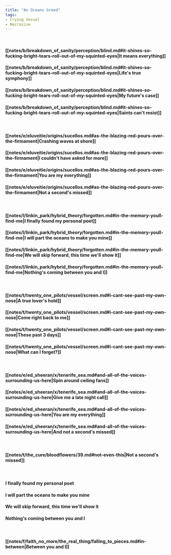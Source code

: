 ```yaml
---
title: "An Oceans Greed"
tags:
- Crying Vessel
- Necrozine
---
```

&nbsp;
#### [[notes/b/breakdown_of_sanity/perception/blind.md#it-shines-so-fucking-bright-tears-roll-out-of-my-squinted-eyes|It means everything]]
#### [[notes/b/breakdown_of_sanity/perception/blind.md#it-shines-so-fucking-bright-tears-roll-out-of-my-squinted-eyes|Life's true symphony]]
#### [[notes/b/breakdown_of_sanity/perception/blind.md#it-shines-so-fucking-bright-tears-roll-out-of-my-squinted-eyes|My future's case]]
#### [[notes/b/breakdown_of_sanity/perception/blind.md#it-shines-so-fucking-bright-tears-roll-out-of-my-squinted-eyes|Saints can't resist]]
&nbsp;
#### [[notes/e/eluveitie/origins/sucellos.md#as-the-blazing-red-pours-over-the-firmament|Crashing waves at shore]]
#### [[notes/e/eluveitie/origins/sucellos.md#as-the-blazing-red-pours-over-the-firmament|I couldn't have asked for more]]
#### [[notes/e/eluveitie/origins/sucellos.md#as-the-blazing-red-pours-over-the-firmament|You are my everything]]
#### [[notes/e/eluveitie/origins/sucellos.md#as-the-blazing-red-pours-over-the-firmament|Not a second's missed]]
&nbsp;
#### [[notes/l/linkin_park/hybrid_theory/forgotten.md#in-the-memory-youll-find-me|I finally found my personal poet]]
#### [[notes/l/linkin_park/hybrid_theory/forgotten.md#in-the-memory-youll-find-me|I will part the oceans to make you mine]]
#### [[notes/l/linkin_park/hybrid_theory/forgotten.md#in-the-memory-youll-find-me|We will skip forward, this time we'll show it]]
#### [[notes/l/linkin_park/hybrid_theory/forgotten.md#in-the-memory-youll-find-me|Nothing's coming between you and I]]
&nbsp;
#### [[notes/t/twenty_one_pilots/vessel/screen.md#i-cant-see-past-my-own-nose|A true lover's hold]]
#### [[notes/t/twenty_one_pilots/vessel/screen.md#i-cant-see-past-my-own-nose|Come right back to me]]
#### [[notes/t/twenty_one_pilots/vessel/screen.md#i-cant-see-past-my-own-nose|These past 3 days]]
#### [[notes/t/twenty_one_pilots/vessel/screen.md#i-cant-see-past-my-own-nose|What can I forget?]]
&nbsp;
#### [[notes/e/ed_sheeran/x/tenerife_sea.md#and-all-of-the-voices-surrounding-us-here|Spin around ceiling fans]]
#### [[notes/e/ed_sheeran/x/tenerife_sea.md#and-all-of-the-voices-surrounding-us-here|Give me a late night call]]
#### [[notes/e/ed_sheeran/x/tenerife_sea.md#and-all-of-the-voices-surrounding-us-here|You are my everything]]
#### [[notes/e/ed_sheeran/x/tenerife_sea.md#and-all-of-the-voices-surrounding-us-here|And not a second's missed]]
&nbsp;
#### [[notes/t/the_cure/bloodflowers/39.md#not-even-this|Not a second's missed]]
&nbsp;
#### I finally found my personal poet
#### I will part the oceans to make you mine
#### We will skip forward, this time we'll show it
#### Nothing's coming between you and I
&nbsp;
#### [[notes/f/faith_no_more/the_real_thing/falling_to_pieces.md#in-between|Between you and I]]
